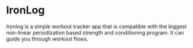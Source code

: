 # IronLog

Ironlog is a simple workout tracker app that is compatible with the biggest non-linear periodization based strength and conditioning program.  It can guide you through workout flows.

